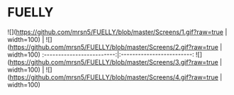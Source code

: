 # FUELLY


![](https://github.com/mrsn5/FUELLY/blob/master/Screens/1.gif?raw=true | width=100)       |  ![](https://github.com/mrsn5/FUELLY/blob/master/Screens/2.gif?raw=true | width=100)
:-------------------------:|:-------------------------:
![](https://github.com/mrsn5/FUELLY/blob/master/Screens/3.gif?raw=true | width=100)  |  ![](https://github.com/mrsn5/FUELLY/blob/master/Screens/4.gif?raw=true | width=100)
